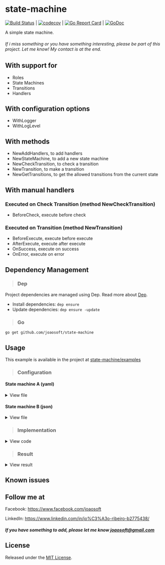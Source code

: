 # state-machine
[![Build Status](https://travis-ci.org/joaosoft/state-machine.svg?branch=master)](https://travis-ci.org/joaosoft/state-machine) | [![codecov](https://codecov.io/gh/joaosoft/state-machine/branch/master/graph/badge.svg)](https://codecov.io/gh/joaosoft/state-machine) | [![Go Report Card](https://goreportcard.com/badge/github.com/joaosoft/state-machine)](https://goreportcard.com/report/github.com/joaosoft/state-machine) | [![GoDoc](https://godoc.org/github.com/joaosoft/state-machine?status.svg)](https://godoc.org/github.com/joaosoft/state-machine)

A simple state machine.

###### If i miss something or you have something interesting, please be part of this project. Let me know! My contact is at the end.

## With support for
* Roles
* State Machines
* Transitions
* Handlers

## With configuration options
* WithLogger
* WithLogLevel

## With methods
* NewAddHandlers, to add handlers
* NewStateMachine, to add a new state machine
* NewCheckTransition, to check a transition
* NewTransition, to make a transition
* NewGetTransitions, to get the allowed transitions from the current state

## With manual handlers
### Executed on Check Transition (method NewCheckTransition)
* BeforeCheck, execute before check

### Executed on Transition (method NewTransition)
* BeforeExecute, execute before execute
* AfterExecute, execute after execute
* OnSuccess, execute on success
* OnError, execute on error

## Dependency Management 
>### Dep

Project dependencies are managed using Dep. Read more about [Dep](https://github.com/golang/dep).
* Install dependencies: `dep ensure`
* Update dependencies: `dep ensure -update`

>### Go
```
go get github.com/joaosoft/state-machine
```

## Usage 
This example is available in the project at [state-machine/examples](https://github.com/joaosoft/state-machine/tree/master/examples)

>### Configuration
#### State machine A (yaml)
<details>
<summary>View file</summary>

```yaml
state_machine:
  -
    id: 1
    name: "New"
    transitions:
      -
        id: 2
        load:
          - "load_dummy"
        check:
          -
            "check_new_to_in-progress"
        execute:
          -
            "execute_new_to_in-progress"
  -
    id: 2
    name: "In progress"
    transitions:
      -
        id: 3
        check:
          -
            "check_in-progress_to_approved"
        execute:
          -
            "execute_in-progress_to_approved"
        events:
          success:
            -
              "event_success_in-progress_to_approved"
          error:
            -
              "event_error_in-progress_to_approved"
      -
        id: 4
        check:
          -
            "check_in-progress_to_denied"
        execute:
          -
            "execute_in-progress_to_denied"
        events:
          success:
            -
              "event_success_in-progress_to_denied"
          error:
            -
              "event_error_in-progress_to_denied"
  -
    id: 3
    name: "Approved"
  -
    id: 4
    name: "Denied"

roles:
  operator:
    -
      id: 1
      transitions:
        -
          id: 2
          execute:
            - "execute_new_to_in-progress_role"
          events:
            success:
              - "event_success_new_to_in-progress_role"
    -
      id: 2
      transitions:
        -
          id: 3
        -
          id: 4
```
</details>

#### State machine B (json)
<details>
<summary>View file</summary>

```json
{
  "state_machine": [
    {
      "id": 1,
      "name": "Todo",
      "transitions": [
        {
          "id": 2,
          "check": [
            "check_todo_to_in-development"
          ],
          "execute": [
            "execute_todo_to_in-development"
          ]
        }
      ]
    },
    {
      "id": 2,
      "name": "In development",
      "transitions": [
        {
          "id": 3,
          "check": [
            "check_in-development_to_done"
          ],
          "execute": [
            "execute_in-development_to_done"
          ],
          "events": {
            "success": [
              "event_success_in-development_to_done"
            ],
            "error": [
              "event_error_in-development_to_done"
            ]
          }
        },
        {
          "id": 4,
          "check": [
            "check_in-development_to_canceled"
          ],
          "execute": [
            "execute_in-development_to_canceled"
          ],
          "events": {
            "success": [
              "event_success_in-development_to_canceled"
            ],
            "error": [
              "event_error_in-development_to_canceled"
            ]
          }
        }
      ]
    },
    {
      "id": 3,
      "name": "Done"
    },
    {
      "id": 4,
      "name": "Canceled"
    }
  ],
  "roles": {
    "worker": [
      {
        "id": 1,
        "transitions": [
          {
            "id": 2
          }
        ]
      },
      {
        "id": 2,
        "transitions": [
          {
            "id": 3
          },
          {
            "id": 4
          }
        ]
      }
    ]
  }
}
```
</details>

>### Implementation
<details>
<summary>View code</summary>

```go
const (
    StateMachineA     state_machine.StateMachineType = "A"
    RoleStateMachineA state_machine.RoleType         = "operator"

    StateMachineB     state_machine.StateMachineType = "B"
    RoleStateMachineB state_machine.RoleType         = "worker"
)

func init() {
    // :: add handlers

    // state machine A
    fmt.Println(":: State Machine: A - Adding handlers")
    state_machine.NewAddHandlers(StateMachineA).
        Load("load_dummy", loadDummy).
        //
        Check("check_new_to_in-progress", checkNewToInProgress).
        Check("check_in-progress_to_approved", checkInProgressToApproved).
        Check("check_in-progress_to_denied", checkInProgressToDenied).
        //
        Execute("execute_new_to_in-progress", executeNewToInProgress).
        Execute("execute_new_to_in-progress_role", executeNewToInProgressByRole).
        Execute("execute_in-progress_to_approved", executeInProgressToApproved).
        Execute("execute_in-progress_to_denied", executeInProgressToDenied).
        //
        EventSuccess("event_success_new_to_in-progress_role", eventOnSuccessNewToInProgressByRole).
        EventSuccess("event_success_new_to_in-progress", eventOnSuccessNewToInProgress).
        EventSuccess("event_success_in-progress_to_approved", eventOnSuccessInProgressToApproved).
        EventSuccess("event_success_in-progress_to_denied", eventOnSuccessInProgressToDenied).
        //
        EventError("event_error_new_to_in-progress", eventOnErrorNewToInProgress).
        EventError("event_error_in-progress_to_approved", eventOnErrorInProgressToApproved).
        EventError("event_error_in-progress_to_denied", eventOnErrorInProgressToDenied)

    // state machine B
    fmt.Println(":: State Machine: B - Adding handlers")
    state_machine.NewAddHandlers(StateMachineB).
        Manual(beforeExecuteLoadFromState, state_machine.BeforeCheck, state_machine.BeforeExecute).
        //
        Check("check_todo_to_in-development", checkTodoToInDevelopment).
        Check("check_in-development_to_done", checkInDevelopmentToDone).
        Check("check_in-development_to_canceled", checkInDevelopmentToCanceled).
        //
        Execute("execute_todo_to_in-development", executeTodoToInDevelopment).
        Execute("execute_in-development_to_canceled", executeInDevelopmentToCanceled).
        Execute("execute_in-development_to_done", executeInDevelopmentToDone).
        //
        EventSuccess("event_success_todo_to_in-development", eventOnSuccessTodoToInDevelopment).
        EventSuccess("event_success_in-development_to_done", eventOnSuccessInDevelopmentToDone).
        EventSuccess("event_success_in-development_to_canceled", eventOnSuccessInDevelopmentToCanceled).
        //
        EventError("event_error_todo_to_in-development", eventOnErrorTodoToInDevelopment).
        EventError("event_error_in-development_to_done", eventOnErrorInDevelopmentToDone).
        EventError("event_error_in-development_to_canceled", eventOnErrorInDevelopmentToCanceled)

    // :: add state machines

    // A
    fmt.Println(":: State Machine: A - Adding state machine")
    if err := state_machine.NewStateMachine().
        Key(StateMachineA).
        File("/config/state_machines/state_machine_a.yaml").
        TransitionHandler(StateMachineATransitionHandler).
        Load(); err != nil {
        panic(err)
    }

    // B
    fmt.Println(":: State Machine: B - Adding state machine")
    if err := state_machine.NewStateMachine().
        Key(StateMachineB).
        File("/config/state_machines/state_machine_b.json").
        TransitionHandler(StateMachineBTransitionHandler).
        Load(); err != nil {
        panic(err)
    }
}

func main() {
    stateMachines := []state_machine.StateMachineType{StateMachineA, StateMachineB}
    stateMachinesRoles := []state_machine.RoleType{RoleStateMachineA, RoleStateMachineB}
    maxLen := 4
    ok := false

    // get all transitions of state machine A
    fmt.Println("\n:: State Machine: A - get all transition from 1 to 2")
    transitions, err := state_machine.NewGetTransitions().
        Role(RoleStateMachineA).
        StateMachine(StateMachineA).
        From(1).
        Execute()
    if err != nil {
        panic(err)
    }
    for _, transition := range transitions {
        fmt.Printf("can make transition to %s\n", transition.Name)
    }

    // check transitions of state machines
    for index, stateMachine := range stateMachines {
        fmt.Printf("\n:: State Machine: %s - check transitions\n", stateMachine)
        for i := 1; i <= maxLen; i++ {
            for j := maxLen; j >= 1; j-- {
                ok, err := state_machine.NewCheckTransition().
                    Role(stateMachinesRoles[index]).
                    StateMachine(stateMachine).
                    From(i).
                    To(j).
                    Execute(1, "text", true)
                if err != nil {
                    panic(err)
                }
                fmt.Printf("transition from %d to %d  with role %s ? %t\n", i, j, stateMachinesRoles[index], ok)
            }
        }
    }

    // check transaction - state machine B - from the state loaded by method 'beforeExecuteLoadFromState' to state 2
    fmt.Println("\n:: State Machine: B - check transition from state 1 (loaded) to state 2")
    ok, err = state_machine.NewTransition().
        Role(RoleStateMachineB).
        StateMachine(StateMachineB).
        To(2).
        Execute(1, "text", true)
    if err != nil {
        panic(err)
    }

    if !ok {
        fmt.Println("transition !ok")
    }

    // execute transaction - state machine B - from the state loaded by method 'beforeExecuteLoadFromState' to state 2
    fmt.Println("\n:: State Machine: B - making transition from state 1 (loaded) to state 2")
    ok, err = state_machine.NewTransition().
        Role(RoleStateMachineB).
        StateMachine(StateMachineB).
        To(2).
        Execute(1, "text", true)
    if err != nil {
        panic(err)
    }

    if !ok {
        fmt.Println("transition !ok")
    }
}
```
</details>

>### Result
<details>
<summary>View result</summary>
    
```
:: State Machine: A - Adding handlers
:: State Machine: B - Adding handlers
:: State Machine: A - Adding state machine
:: State Machine: B - Adding state machine

:: State Machine: A - get all transition from 1 to 2
can make transition to In progress

:: State Machine: A - check transitions
transition from 1 to 4  with role operator ? false
transition from 1 to 3  with role operator ? false
check in-progress handler with [1 text true]
transition from 1 to 2  with role operator ? true
transition from 1 to 1  with role operator ? false
check in-progress to denied handler with [1 text true]
transition from 2 to 4  with role operator ? true
check in-progress to approved handler with [1 text true]
transition from 2 to 3  with role operator ? true
transition from 2 to 2  with role operator ? false
transition from 2 to 1  with role operator ? false
transition from 3 to 4  with role operator ? false
transition from 3 to 3  with role operator ? false
transition from 3 to 2  with role operator ? false
transition from 3 to 1  with role operator ? false
transition from 4 to 4  with role operator ? false
transition from 4 to 3  with role operator ? false
transition from 4 to 2  with role operator ? false
transition from 4 to 1  with role operator ? false

:: State Machine: B - check transitions
load 'from' state handler with [1 text true]
transition from 1 to 4  with role worker ? false
load 'from' state handler with [1 text true]
transition from 1 to 3  with role worker ? false
load 'from' state handler with [1 text true]
check in-development handler with [1 text true]
transition from 1 to 2  with role worker ? true
load 'from' state handler with [1 text true]
transition from 1 to 1  with role worker ? false
load 'from' state handler with [1 text true]
transition from 2 to 4  with role worker ? false
load 'from' state handler with [1 text true]
transition from 2 to 3  with role worker ? false
load 'from' state handler with [1 text true]
check in-development handler role [1 text true]
transition from 2 to 2  with role worker ? true
load 'from' state handler with [1 text true]
transition from 2 to 1  with role worker ? false
load 'from' state handler with [1 text true]
transition from 3 to 4  with role worker ? false
load 'from' state handler with [1 text true]
transition from 3 to 3  with role worker ? false
load 'from' state handler with [1 text true]
check in-development handler with [1 text true]
transition from 3 to 2  with role worker ? true
load 'from' state handler with [1 text true]
transition from 3 to 1  with role worker ? false
load 'from' state handler with [1 text true]
transition from 4 to 4  with role worker ? false
load 'from' state handler with [1 text true]
transition from 4 to 3  with role worker ? false
load 'from' state handler with [1 text true]
check in-development handler with [1 text true]
transition from 4 to 2  with role worker ? true
load 'from' state handler with [1 text true]
transition from 4 to 1  with role worker ? false

:: State Machine: B - check transition from state 1 (loaded) to state 2
load 'from' state handler with [1 text true]
check in-development handler with [1 text true]
execute in-development handler with [1 text true]
state machine: B, transition handler with [1 text true]

:: State Machine: B - making transition from state 1 (loaded) to state 2
load 'from' state handler with [1 text true]
check in-development handler with [1 text true]
execute in-development handler with [1 text true]
state machine: B, transition handler with [1 text true]
```
</details>

## Known issues

## Follow me at
Facebook: https://www.facebook.com/joaosoft

LinkedIn: https://www.linkedin.com/in/jo%C3%A3o-ribeiro-b2775438/

##### If you have something to add, please let me know joaosoft@gmail.com

## License
Released under the [MIT License](http://opensource.org/licenses/MIT).